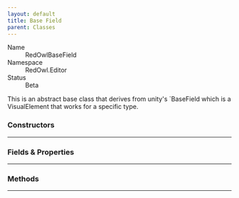 ```yaml
---
layout: default
title: Base Field
parent: Classes
---
```


<dl>
  <dt>Name</dt>
  <dd>RedOwlBaseField</dd>
  <dt>Namespace</dt>
  <dd>RedOwl.Editor</dd>
  <dt>Status</dt>
  <dd><span class="label label-yellow">Beta</span></dd>
</dl>

This is an abstract base class that derives from unity's `BaseField<T> which is a VisualElement that works for a specific type.

### Constructors
---

### Fields & Properties
---

### Methods
---
